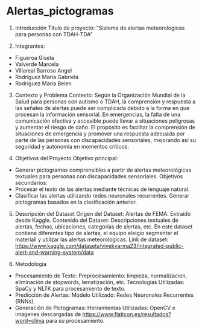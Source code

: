 # Alertas_pictogramas

1. Introducción
Título de proyecto: "Sistema de alertas meteorologicas para personas con TDAH-TDA"

2. Integrantes:
- Figueroa	Gisela 
- Valverde	Marcela
- Villareal Barroso	Angel
- Rodriguez	Maria Gabriela
- Rodriguez	Maria Belen

3. Contexto y Problema
Contexto:
Según la Organización Mundial de la Salud para personas con autismo o TDAH, la comprensión y respuesta a las señales de alertas puede ser complicada debido a la forma en que procesan la información sensorial. En emergencias, la falta de una comunicación efectiva y accesible puede llevar a situaciones peligrosas y aumentar el riesgo de daño.
El propósito es facilitar la comprensión de situaciones de emergencia y promover una respuesta adecuada por parte de las personas con discapacidades sensoriales, mejorando así su seguridad y autonomía en momentos críticos.

4. Objetivos del Proyecto
Objetivo principal:
- Generar pictogramas comprensibles a partir de alertas meteorológicas textuales para personas con discapacidades sensoriales.
Objetivos secundarios:
- Procesar el texto de las alertas mediante técnicas de lenguaje natural.
- Clasificar las alertas utilizando redes neuronales recurrentes.
  Generar pictogramas basados en la clasificación anterior.

5. Descripción del Dataset
Origen del Dataset: Alertas de FEMA. Extraido desde Kaggle.
Contenido del Dataset: Descripciones textuales de alertas, fechas, ubicaciones, categorías de alertas, etc.
En este dataset contiene diferentes tipo de alertas, el equipo eleigio segmentar el materiall y utilizar las alertas meteorologicas.
Link de dataset: https://www.kaggle.com/datasets/vivekvarma23/integrated-public-alert-and-warning-system/data

6. Metodología
- Procesamiento de Texto:
Preprocesamiento: limpieza, normalizacion, eliminación de stopwords, lematización, etc.
Tecnologías Utilizadas: SpaCy y NLTK para procesamiento de texto.
- Predicción de Alertas:
Modelo Utilizado: Redes Neuronales Recurrentes (RNNs).
- Generación de Pictogramas:
Herramientas Utilizadas: OpenCV e imagenes descargadas de https://www.flaticon.es/resultados?word=clima para su procesamiento.

